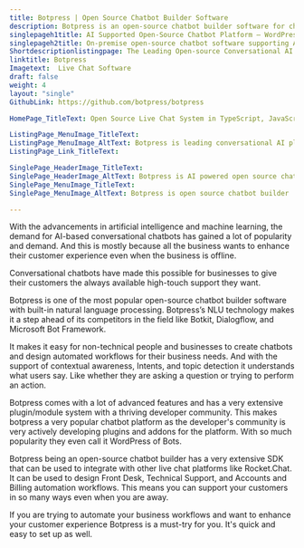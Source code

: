 ```yaml
---
title: Botpress | Open Source Chatbot Builder Software
description: Botpress is an open-source chatbot builder software for chat management. Automate your business with an open-source chatbot platform with AI support.
singlepageh1title: AI Supported Open-Source Chatbot Platform – WordPress of Bots
singlepageh2title: On-premise open-source chatbot software supporting AI and natural language processing to automate conversations and workflows. Build and deploy virtual employees.
Shortdescriptionlistingpage: The Leading Open-source Conversational AI Platform for Enterprise Automation
linktitle: Botpress
Imagetext:  Live Chat Software 
draft: false
weight: 4
layout: "single"
GithubLink: https://github.com/botpress/botpress

HomePage_TitleText: Open Source Live Chat System in TypeScript, JavaScript.

ListingPage_MenuImage_TitleText: 
ListingPage_MenuImage_AltText: Botpress is leading conversational AI platform
ListingPage_Link_TitleText: 

SinglePage_HeaderImage_TitleText: 
SinglePage_HeaderImage_AltText: Botpress is AI powered open source chatbot builder
SinglePage_MenuImage_TitleText: 
SinglePage_MenuImage_AltText: Botpress is open source chatbot builder

---
```


With the advancements in artificial intelligence and machine learning, the demand for AI-based conversational chatbots has gained a lot of popularity and demand. And this is mostly because all the business wants to enhance their customer experience even when the business is offline.

Conversational chatbots have made this possible for businesses to give their customers the always available high-touch support they want.

Botpress is one of the most popular open-source chatbot builder software with built-in natural language processing. Botpress’s NLU technology makes it a step ahead of its competitors in the field like Botkit, Dialogflow, and Microsoft Bot Framework.

It makes it easy for non-technical people and businesses to create chatbots and design automated workflows for their business needs. And with the support of contextual awareness, Intents, and topic detection it understands what users say. Like whether they are asking a question or trying to perform an action.

Botpress comes with a lot of advanced features and has a very extensive plugin/module system with a thriving developer community. This makes botpress a very popular chatbot platform as the developer's community is very actively developing plugins and addons for the platform. With so much popularity they even call it WordPress of Bots.

Botpress being an open-source chatbot builder has a very extensive SDK that can be used to integrate with other live chat platforms like Rocket.Chat. It can be used to design Front Desk, Technical Support, and Accounts and Billing automation workflows. This means you can support your customers in so many ways even when you are away.

If you are trying to automate your business workflows and want to enhance your customer experience Botpress is a must-try for you. It's quick and easy to set up as well.